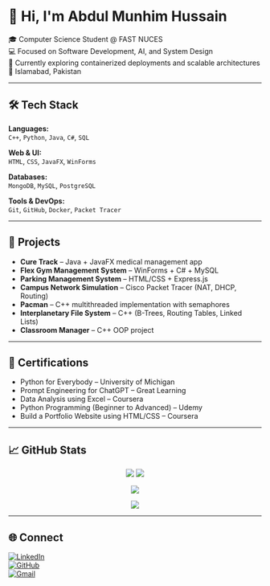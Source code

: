 # 👋 Hi, I'm Abdul Munhim Hussain

🎓 Computer Science Student @ FAST NUCES  
💻 Focused on Software Development, AI, and System Design  
🌱 Currently exploring containerized deployments and scalable architectures  
📍 Islamabad, Pakistan

---

## 🛠️ Tech Stack

**Languages:**  
`C++`, `Python`, `Java`, `C#`, `SQL`

**Web & UI:**  
`HTML`, `CSS`, `JavaFX`, `WinForms`

**Databases:**  
`MongoDB`, `MySQL`, `PostgreSQL`

**Tools & DevOps:**  
`Git`, `GitHub`, `Docker`, `Packet Tracer`

---

## 📂 Projects

- **Cure Track** – Java + JavaFX medical management app  
- **Flex Gym Management System** – WinForms + C# + MySQL  
- **Parking Management System** – HTML/CSS + Express.js  
- **Campus Network Simulation** – Cisco Packet Tracer (NAT, DHCP, Routing)  
- **Pacman** – C++ multithreaded implementation with semaphores  
- **Interplanetary File System** – C++ (B-Trees, Routing Tables, Linked Lists)  
- **Classroom Manager** – C++ OOP project  

---

## 📜 Certifications

- Python for Everybody – University of Michigan  
- Prompt Engineering for ChatGPT – Great Learning  
- Data Analysis using Excel – Coursera  
- Python Programming (Beginner to Advanced) – Udemy  
- Build a Portfolio Website using HTML/CSS – Coursera  

---

## 📈 GitHub Stats

<p align="center">
  <img src="https://github-readme-stats.vercel.app/api?username=munhim&show_icons=true&theme=tokyonight&hide_border=true" />
  <img src="https://github-readme-stats.vercel.app/api/top-langs/?username=munhim&layout=compact&theme=tokyonight&hide_border=true" />
</p>

<p align="center">
  <img src="https://streak-stats.demolab.com/?user=munhim&theme=tokyonight&hide_border=true" />
</p>

<p align="center">
  <img src="https://github-readme-activity-graph.vercel.app/graph?username=munhim&theme=github-dark&area=true" />
</p>


---

## 🌐 Connect

[![LinkedIn](https://img.shields.io/badge/-LinkedIn-0077B5?style=flat&logo=linkedin&logoColor=white)](https://www.linkedin.com/in/abdulmunhimhussain/)  
[![GitHub](https://img.shields.io/badge/-GitHub-181717?style=flat&logo=github&logoColor=white)](https://github.com/munhim)  
[![Gmail](https://img.shields.io/badge/-Gmail-D14836?style=flat&logo=gmail&logoColor=white)](mailto:abdulmunhim2002@gmail.com)
